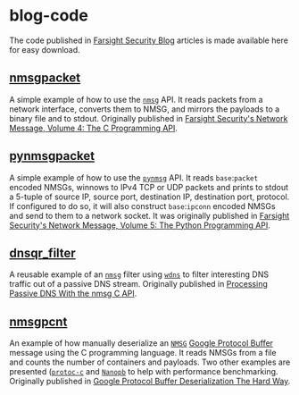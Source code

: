 # blog-code
The code published in [Farsight Security Blog](https://www.farsightsecurity.com/Blog) articles is made available here for easy download.

## [nmsgpacket](nmsgpacket)
A simple example of how to use the [`nmsg`](https://github.com/farsightsec/nmsg)
API. It reads packets from a network interface, converts them to NMSG, and
mirrors the payloads to a binary file and to stdout. Originally published in
[Farsight Security's Network Message, Volume 4: The C Programming API](https://www.farsightsecurity.com/Blog/20150218-mschiffm-nmsg-api-c/).

## [pynmsgpacket](pynmsgpacket)
A simple example of how to use the
[`pynmsg`](https://github.com/farsightsec/pynmsg) API. It reads
`base`:`packet` encoded NMSGs, winnows to IPv4 TCP or UDP packets and prints to
stdout a 5-tuple of source IP, source port, destination IP, destination port,
protocol. If configured to do so, it will also construct `base`:`ipconn`
encoded NMSGs and send to them to a network socket. It was originally published
in
[Farsight Security's Network Message, Volume 5: The Python Programming API](https://www.farsightsecurity.com/Blog/20150225-mschiffm-nmsg-api-python/).

## [dnsqr_filter](dnsqr_filter)
A reusable example of an [`nmsg`](https://github.com/farsightsec/nmsg) filter
using [`wdns`](https://github.com/farsightsec/wdns) to filter interesting
DNS traffic out of a passive DNS stream. Originally published in
[Processing Passive DNS With the nmsg C API](https://www.farsightsecurity.com/Blog/20150318-cmikk-processing-pdns/).

## [nmsgpcnt](nmsgpcnt)
An example of how manually deserialize an
[`NMSG`](https://github.com/farsightsec/nmsg) [Google Protocol Buffer](https://developers.google.com/protocol-buffers/) message using the C programming
language. It reads NMSGs from a file and counts the number of containers and
payloads. Two other examples are presented ([`protoc-c`](https://github.com/protobuf-c/protobuf-c) and [`Nanopb`](http://koti.kapsi.fi/jpa/nanopb/) to help with
performance benchmarking. Originally published in
[Google Protocol Buffer Deserialization The Hard Way](https://www.farsightsecurity.com/Blog/20150417-mschiffm-nmsg-protobuf-deserialize/).
